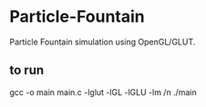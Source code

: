 # Particle-Fountain

Particle Fountain simulation using OpenGL/GLUT.

## to run
gcc -o main main.c -lglut -lGL -lGLU -lm /n
./main
